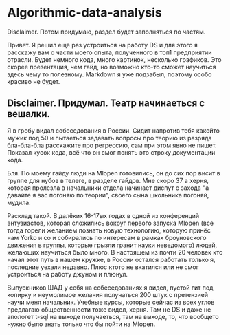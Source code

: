 # Algorithmic-data-analysis
Disclaimer. Потом придумаю, раздел будет заполняться по частям.

Привет. Я решил ещё раз устроиться на работу DS и для этого я расскажу вам о части моего опыта, полученного в топ1 предприятии отрасли. Будет немного кода, много картинок, несколько графиков. Это скорее презентация, чем  гайд, но возможно кто-то сможет научиться здесь чему то полезному. Markdown я уже подзабыл, поэтому особо красиво не будет.
## Disclaimer. Придумал. Театр начинаеться  с вешалки.

Я в гробу видал собеседования в России. Сидит напротив тебя какойто мужик под 50 и пытаеться задавать вопросы про теорию из разряда бла-бла-бла расскажите про регрессию, сам при этом явно не пишет. Показал кусок кода, всё что он смог понять это строку документации кода. 

Бля. По моему гайду люди на Mlopen готовились, он до сих пор висит в группе для нубов в телеге, в разделе гайдов. Мне скоро 37 а херня, которая пролезла в начальники отдела начинает диспут с захода "а давайте я вас погоняю по теории", своего сына школьника погоняй, мудила.

Расклад такой. В далёких 16-17ых годах в одной из конференций энтузиастов, которая сложились вокруг первого запуска Mlopen (все тогда горели желанием познать новую технологию, которую принёс нам Yorko и co и собирались по интересам в рамках броуновского движения в группы, которые грызли гранит науки неведомого) людей, желающих научиться было много. В настоящем из почти 20 человек кто начал этот путь в нашем кружке, в России остался работать только я, последние уехали недавно. Плюс ктото не вкатился или не смог устроиться на работу джуном и плюнул.

Выпускников ШАД у себя на собеседованиях я видел, пустой гит под копирку и неумолимое желания получаться 200 штук с претензией научи меня начальник. Учебные курсы, которые сейчас из всех углов предлагаю общественности тоже видел, херня. Там не DS и даже не апологет t-sql на выходе получаеться, там на выходе, то, что вообщето нужно было знать только что бы пойти на Mlopen.


